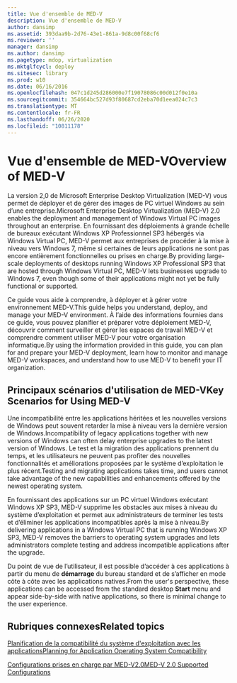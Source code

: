 ```yaml
---
title: Vue d'ensemble de MED-V
description: Vue d'ensemble de MED-V
author: dansimp
ms.assetid: 393daa9b-2d76-43e1-861a-9d8c00f68cf6
ms.reviewer: ''
manager: dansimp
ms.author: dansimp
ms.pagetype: mdop, virtualization
ms.mktglfcycl: deploy
ms.sitesec: library
ms.prod: w10
ms.date: 06/16/2016
ms.openlocfilehash: 047c1d245d286000e7f19078086c00d012f0e10a
ms.sourcegitcommit: 354664bc527d93f80687cd2eba70d1eea024c7c3
ms.translationtype: MT
ms.contentlocale: fr-FR
ms.lasthandoff: 06/26/2020
ms.locfileid: "10811178"
---
```

# <span data-ttu-id="28693-103">Vue d'ensemble de MED-V</span><span class="sxs-lookup"><span data-stu-id="28693-103">Overview of MED-V</span></span>


<span data-ttu-id="28693-104">La version 2,0 de Microsoft Enterprise Desktop Virtualization (MED-V) vous permet de déployer et de gérer des images de PC virtuel Windows au sein d’une entreprise.</span><span class="sxs-lookup"><span data-stu-id="28693-104">Microsoft Enterprise Desktop Virtualization (MED-V) 2.0 enables the deployment and management of Windows Virtual PC images throughout an enterprise.</span></span> <span data-ttu-id="28693-105">En fournissant des déploiements à grande échelle de bureaux exécutant Windows XP Professionnel SP3 hébergés via Windows Virtual PC, MED-V permet aux entreprises de procéder à la mise à niveau vers Windows 7, même si certaines de leurs applications ne sont pas encore entièrement fonctionnelles ou prises en charge.</span><span class="sxs-lookup"><span data-stu-id="28693-105">By providing large-scale deployments of desktops running Windows XP Professional SP3 that are hosted through Windows Virtual PC, MED-V lets businesses upgrade to Windows 7, even though some of their applications might not yet be fully functional or supported.</span></span>

<span data-ttu-id="28693-106">Ce guide vous aide à comprendre, à déployer et à gérer votre environnement MED-V.</span><span class="sxs-lookup"><span data-stu-id="28693-106">This guide helps you understand, deploy, and manage your MED-V environment.</span></span> <span data-ttu-id="28693-107">À l’aide des informations fournies dans ce guide, vous pouvez planifier et préparer votre déploiement MED-V, découvrir comment surveiller et gérer les espaces de travail MED-V et comprendre comment utiliser MED-V pour votre organisation informatique.</span><span class="sxs-lookup"><span data-stu-id="28693-107">By using the information provided in this guide, you can plan for and prepare your MED-V deployment, learn how to monitor and manage MED-V workspaces, and understand how to use MED-V to benefit your IT organization.</span></span>

## <span data-ttu-id="28693-108">Principaux scénarios d'utilisation de MED-V</span><span class="sxs-lookup"><span data-stu-id="28693-108">Key Scenarios for Using MED-V</span></span>


<span data-ttu-id="28693-109">Une incompatibilité entre les applications héritées et les nouvelles versions de Windows peut souvent retarder la mise à niveau vers la dernière version de Windows.</span><span class="sxs-lookup"><span data-stu-id="28693-109">Incompatibility of legacy applications together with new versions of Windows can often delay enterprise upgrades to the latest version of Windows.</span></span> <span data-ttu-id="28693-110">Le test et la migration des applications prennent du temps, et les utilisateurs ne peuvent pas profiter des nouvelles fonctionnalités et améliorations proposées par le système d’exploitation le plus récent.</span><span class="sxs-lookup"><span data-stu-id="28693-110">Testing and migrating applications takes time, and users cannot take advantage of the new capabilities and enhancements offered by the newest operating system.</span></span>

<span data-ttu-id="28693-111">En fournissant des applications sur un PC virtuel Windows exécutant Windows XP SP3, MED-V supprime les obstacles aux mises à niveau du système d’exploitation et permet aux administrateurs de terminer les tests et d’éliminer les applications incompatibles après la mise à niveau.</span><span class="sxs-lookup"><span data-stu-id="28693-111">By delivering applications in a Windows Virtual PC that is running Windows XP SP3, MED-V removes the barriers to operating system upgrades and lets administrators complete testing and address incompatible applications after the upgrade.</span></span>

<span data-ttu-id="28693-112">Du point de vue de l’utilisateur, il est possible d’accéder à ces applications à partir du menu de **démarrage** du bureau standard et de s’afficher en mode côte à côte avec les applications natives.</span><span class="sxs-lookup"><span data-stu-id="28693-112">From the user's perspective, these applications can be accessed from the standard desktop **Start** menu and appear side-by-side with native applications, so there is minimal change to the user experience.</span></span>

## <span data-ttu-id="28693-113">Rubriques connexes</span><span class="sxs-lookup"><span data-stu-id="28693-113">Related topics</span></span>


[<span data-ttu-id="28693-114">Planification de la compatibilité du système d'exploitation avec les applications</span><span class="sxs-lookup"><span data-stu-id="28693-114">Planning for Application Operating System Compatibility</span></span>](planning-for-application-operating-system-compatibility.md)

[<span data-ttu-id="28693-115">Configurations prises en charge par MED-V2.0</span><span class="sxs-lookup"><span data-stu-id="28693-115">MED-V 2.0 Supported Configurations</span></span>](med-v-20-supported-configurations.md)

 

 





